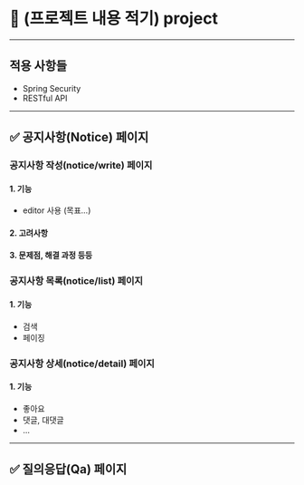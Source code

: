 # 📌 (프로젝트 내용 적기) project

***

## 적용 사항들
* Spring Security
* RESTful API

***

## ✅ 공지사항(Notice) 페이지 

### 공지사항 작성(notice/write) 페이지

#### 1. 기능
* editor 사용 (목표...)

#### 2. 고려사항

#### 3. 문제점, 해결 과정 등등

### 공지사항 목록(notice/list) 페이지

#### 1. 기능 
* 검색
* 페이징

### 공지사항 상세(notice/detail) 페이지

#### 1. 기능 
* 좋아요
* 댓글, 대댓글
* ...

***

## ✅ 질의응답(Qa) 페이지






